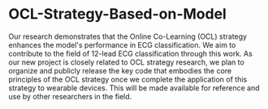 # OCL-Strategy-Based-on-Model
Our research demonstrates that the Online Co-Learning (OCL) strategy enhances the model's performance in ECG classification. We aim to contribute to the field of 12-lead ECG classification through this work. As our new project is closely related to OCL strategy research, we plan to organize and publicly release the key code that embodies the core principles of the OCL strategy once we complete the application of this strategy to wearable devices. This will be made available for reference and use by other researchers in the field.
